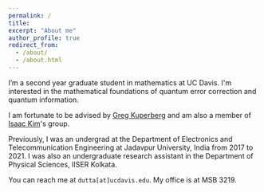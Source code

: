 ```yaml
---
permalink: /
title:
excerpt: "About me"
author_profile: true
redirect_from: 
  - /about/
  - /about.html
---
```


I’m a second year graduate student in mathematics at UC Davis. I'm interested in the mathematical foundations of quantum error correction and quantum information. 

I am fortunate to be advised by <a href="https://www.math.ucdavis.edu/~greg" target="_blank">Greg Kuperberg</a> and am also a member of <a href="https://www.isaackimquantum.com" target="_blank">Isaac Kim</a>'s group.

Previously, I was an undergrad at the Department of Electronics and Telecommunication Engineering at Jadavpur University, India from 2017 to 2021. I was also an undergraduate research assistant in the Department of Physical Sciences, IISER Kolkata.

You can reach me at `dutta[at]ucdavis.edu`. My office is at MSB 3219.
